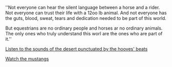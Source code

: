''Not everyone can hear the silent language between a horse and a rider.
Not everyone can trust their life with a 12oo lb animal.
And not everyone has the guts, blood, sweat, tears and dedication needed to be part of this world.

But equestrians are no ordinary people and horses ar no ordinary animals.
The only ones who truly understand this worl are the ones who are part of it.''

[Listen to the sounds of the desert punctuated by the hooves' beats](https://www.youtube.com/watch?v=zSAJ0l4OBHM)

[Watch the mustangs](/mustang/mustang.md)
